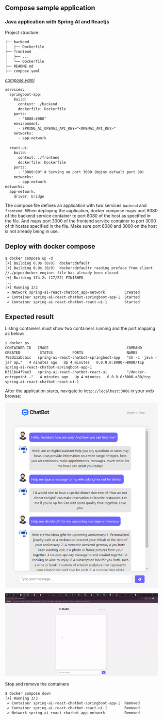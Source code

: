 ## Compose sample application
### Java application with Spring AI and Reactjs

Project structure:
```
├── backend
│   ├── Dockerfile
├── frontend
│   ├── ...
│   └── Dockerfile
|── README.md
├── compose.yaml
```

[_compose.yaml_](compose.yaml)
```
services:
  springboot-app:
    build: 
      context: ./backend
      dockerfile: Dockerfile
    ports:
      - "8080:8080"
    environment:
      - SPRING_AI_OPENAI_API_KEY="<OPENAI_API_KEY>"
    networks:
      - app-network

  react-ui:
    build: 
      context: ./frontend
      dockerfile: Dockerfile
    ports:
      - "3000:80" # Serving on port 3000 (Nginx default port 80)
    networks:
      - app-network
networks:
  app-network:
    driver: bridge
```
The compose file defines an application with two services `backend` and `frontend`.
When deploying the application, docker compose maps port 8080 of the backend service container to port 8080 of the host as specified in the file. And maps port 3000 of the frontend service container to port 3000 of th hostas specified in the file.
Make sure port 8080 and 3000 on the host is not already being in use.

## Deploy with docker compose

```
$ docker compose up -d
[+] Building 0.0s (0/0)  docker:default
[+] Building 0.0s (0/0)  docker:defaultr reading preface from client //./pipe/docker_engine: file has already been closed
[+] Building 174.2s (27/27) FINISHED
...
[+] Running 3/3
 ✔ Network spring-ai-react-chatbot_app-network         Created
 ✔ Container spring-ai-react-chatbot-springboot-app-1  Started 
 ✔ Container spring-ai-react-chatbot-react-ui-1        Started  
```

## Expected result

Listing containers must show two containers running and the port mapping as below:
```
$ docker ps
CONTAINER ID   IMAGE                                    COMMAND                  CREATED         STATUS         PORTS                    NAMES
792d11abca1c   spring-ai-react-chatbot-springboot-app   "sh -c 'java -jar ap…"   4 minutes ago   Up 4 minutes   0.0.0.0:8080->8080/tcp   spring-ai-react-chatbot-springboot-app-1
b311be4f9ae3   spring-ai-react-chatbot-react-ui         "/docker-entrypoint.…"   4 minutes ago   Up 4 minutes   0.0.0.0:3000->80/tcp     spring-ai-react-chatbot-react-ui-1
```

After the application starts, navigate to `http://localhost:3000` in your web browse:

![Chatbot Video](chatbot-ui-screenshot.png)

![Chatbot Image](chatbot.gif)

Stop and remove the containers
```
$ docker compose down
[+] Running 3/3
 ✔ Container spring-ai-react-chatbot-springboot-app-1  Removed
 ✔ Container spring-ai-react-chatbot-react-ui-1        Removed
 ✔ Network spring-ai-react-chatbot_app-network         Removed  
```
